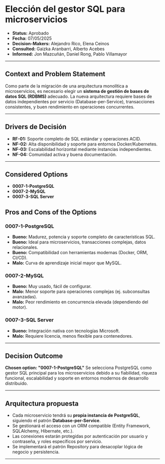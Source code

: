 # Elección del gestor SQL para microservicios

* **Status:** Aprobado  
* **Fecha:** 07/05/2025  
* **Decision-Makers:** Alejandro Rico, Elena Ceinos  
* **Consulted:** Gaizka Aranbarri, Alberto Acebes  
* **Informed:** Jon Mazcuñán, Daniel Rong, Pablo Villamayor  

---

## Context and Problem Statement

Como parte de la migración de una arquitectura monolítica a microservicios, es necesario elegir un **sistema de gestión de bases de datos SQL (RDBMS)** adecuado. La nueva arquitectura requiere bases de datos independientes por servicio (Database-per-Service), transacciones consistentes, y buen rendimiento en operaciones concurrentes.

---

## Drivers de Decisión

- **RF-01:** Soporte completo de SQL estándar y operaciones ACID.
- **NF-02:** Alta disponibilidad y soporte para entornos Docker/Kubernetes.
- **NF-03:** Escalabilidad horizontal mediante instancias independientes.
- **NF-04:** Comunidad activa y buena documentación.

---

## Considered Options
* **0007-1-PostgreSQL**
* **0007-2-MySQL**
* **0007-3-SQL Server**


## Pros and Cons of the Options

### 0007-1-PostgreSQL
- **Bueno:** Madurez, potencia y soporte completo de características SQL.
- **Bueno:** Ideal para microservicios, transacciones complejas, datos relacionales.
- **Bueno:** Compatibilidad con herramientas modernas (Docker, ORM, CI/CD).
- **Malo:** Curva de aprendizaje inicial mayor que MySQL.

### 0007-2-MySQL
- **Bueno:** Muy usado, fácil de configurar.
- **Malo:** Menor soporte para operaciones complejas (ej. subconsultas avanzadas).
- **Malo:** Peor rendimiento en concurrencia elevada (dependiendo del motor).

### 0007-3-SQL Server
- **Bueno:** Integración nativa con tecnologías Microsoft.
- **Malo:** Requiere licencia, menos flexible para contenedores.

---

## Decision Outcome

**Chosen option: "0007-1-PostgreSQL"**
Se selecciona PostgreSQL como gestor SQL principal para los microservicios debido a su fiabilidad, riqueza funcional, escalabilidad y soporte en entornos modernos de desarrollo distribuido.

---

## Arquitectura propuesta

- Cada microservicio tendrá su **propia instancia de PostgreSQL**, siguiendo el patrón **Database-per-Service**.
- Se gestionará el acceso con un ORM compatible (Entity Framework, SQLAlchemy, Hibernate, etc.).
- Las conexiones estarán protegidas por autenticación por usuario y contraseña, y roles específicos por servicio.
- Se implementará el patrón Repository para desacoplar lógica de negocio y persistencia.

---
